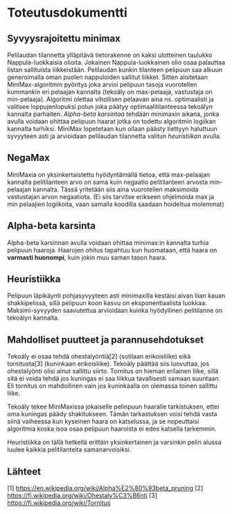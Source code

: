 
# Toteutusdokumentti

## Syvyysrajoitettu minimax

Pelilaudan tilannetta ylläpitävä tietorakenne on kaksi ulotteinen taulukko Nappula-luokkaisia olioita. Jokainen Nappula-luokkainen olio osaa palauttaa listan sallituista liikkeistään. Pelilaudan kunkin tilanteen pelipuun saa alkuun generoimalla oman puolen nappuloiden sallitut liikket. Sitten aloitetaan MiniMax-algoritmin pyöritys joka arvioi pelipuun tasoja vuorotellen kummankin eri pelaajan kannalta (tekoäly on max-pelaaja, vastustaja on min-pelaaja). Algoritmi olettaa vihollisen pelaavan aina ns. optimaalisti ja valitsee loppujenlopuksi polun joka päätyy optimaalitilanteessa tekoälyn kannalta parhaiten. *Alpha-beta karsintaa* tehdään minimaxin aikana, jonka avulla voidaan ohittaa pelipuun haarat jotka on todettu algoritmin logiikan kannalta turhiksi. MiniMax lopetetaan kun ollaan päästy tiettyyn haluttuun syvyyteen asti ja arvioidaan pelilaudan tilannetta valitun *heuristiikan* avulla.

## NegaMax

MiniMaxia on yksinkertaistettu hyödyntämällä tietoa, että max-pelaajan kannalta pelitilanteen arvo on sama kuin negaatio pelitilanteen arvosta min-pelaajan kannalta. Tässä yritetään siis aina vuorotellen maksimoida vastustajan arvon negaatiota. (Ei siis tarvitse erikseen ohjelmoida max ja min pelaajien logiikoita, vaan samalla koodilla saadaan hoideltua molemmat)

## Alpha-beta karsinta

Alpha-beta karsinnan avulla voidaan ohittaa minimax:in kannalta turhia pelipuun haaroja. Haarojen ohitus tapahtuu kun huomataan, että haara on **varmasti huonompi**, kuin jokin muu saman tason haara. 

## Heuristiikka

Pelipuun läpikäynti pohjasyvyyteen asti minimaxilla kestäisi aivan liian kauan shakkipelissä, sillä pelipuun koon kasvu on eksponentiaalista luokkaa. Maksimi-syvyyden saavutettua arvioidaan kuinka hyödyllinen pelitilanne on tekoälyn kannalta. 

## Mahdolliset puutteet ja parannusehdotukset

Tekoäly ei osaa tehdä ohestalyöntiä[2] (sotilaan erikoisliike) eikä tornitusta[3] (kuninkaan erikoisliike). Tekoäly päättää siis luovuttaa, jos ohestalyönti olisi ainut sallittu siirto. Tornitus on hieman erilainen liike, sillä sitä ei voida tehdä jos kuningas ei saa liikkua tavallisesti samaan suuntaan. Eli tornitus on mahdollinen vain jos kuninkaalla on olemassa toinen sallittu liike.  

Tekoäly tekee MiniMaxissa jokaiselle pelinpuun haaralle tarkistuksen, ettei oma kuningas päädy shakitukseen. Tämän tarkastuksen voisi tehdä vasta siinä vaiheessa kun kyseinen haara on katselussa, ja se nopeuttaisi algoritmia koska isoa osaa pelipuun haaroista ei edes katsella tarkemmin.

Heuristiikka on tällä hetkellä erittäin yksinkertainen ja varsinkin pelin alussa luulee kaikkia pelitilanteita samanarvoisiksi.

## Lähteet

[1] https://en.wikipedia.org/wiki/Alpha%E2%80%93beta_pruning
[2] https://fi.wikipedia.org/wiki/Ohestaly%C3%B6nti
[3] https://fi.wikipedia.org/wiki/Tornitus